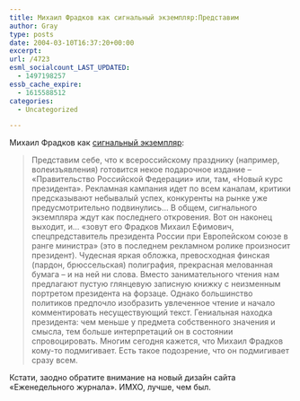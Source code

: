```yaml
---
title: Михаил Фрадков как сигнальный экземпляр:Представим
author: Gray
type: posts
date: 2004-03-10T16:37:20+00:00
excerpt:
url: /4723
esml_socialcount_LAST_UPDATED:
  - 1497198257
essb_cache_expire:
  - 1615588512
categories:
  - Uncategorized

---
```








Михаил Фрадков как <a href="http://ej.ru/110/tema/01/index.html" target="_blank">сигнальный экземпляр</a>:

> Представим себе, что к всероссийскому празднику (например, волеизъявления) готовится некое подарочное издание &#8211; &laquo;Правительство Российской Федерации&raquo; или, там, &laquo;Новый курс президента&raquo;. Рекламная кампания идет по всем каналам, критики предсказывают небывалый успех, конкуренты на рынке уже предусмотрительно подвинулись&#8230; В общем, сигнального экземпляра ждут как последнего откровения. Вот он наконец выходит, и&#8230; &laquo;зовут его Фрадков Михаил Ефимович, спецпредставитель президента России при Европейском союзе в ранге министра&raquo; (это в последнем рекламном ролике произносит президент). Чудесная яркая обложка, превосходная финская (пардон, брюссельская) полиграфия, прекрасная мелованная бумага &#8211; и на ней ни слова. Вместо занимательного чтения нам предлагают пустую глянцевую записную книжку с неизменным портретом президента на форзаце. Однако большинство политиков предпочло изобразить увлеченное чтение и начало комментировать несуществующий текст. Гениальная находка президента: чем меньше у предмета собственного значения и смысла, тем больше интерпретаций он в состоянии спровоцировать. Многим сегодня кажется, что Михаил Фрадков кому-то подмигивает. Есть такое подозрение, что он подмигивает сразу всем. 

Кстати, заодно обратите внимание на новый дизайн сайта &#171;Еженедельного журнала&#187;. ИМХО, лучше, чем был.